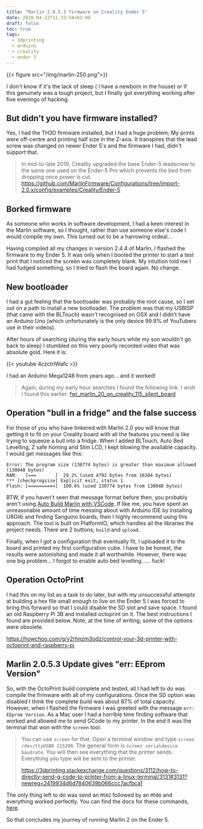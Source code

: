 ```yaml
---
title: "Marlin 2.0.5.3 firmware on Creality Ender 5"
date: 2020-04-22T11:33:54+01:00
draft: false
toc: true
tags:
  - 3dprinting
  - arduino
  - creality
  - ender 5
---
```

{{< figure src="/img/marlin-250.png">}}

I don't know if it's the lack of sleep ( I have a newborn in the house) or if this genuinely was a tough project, but I finally got everything working after five evenings of hacking.

## But didn't you have firmware installed?
Yes, I had the TH3D firmware installed, but I had a huge problem; My prints were off-centre and printing half size in the Z-axis. It transpires that the lead screw was changed on newer Ender 5's and the firmware I had, didn't support that.

> In mid-to-late 2019, Creality upgraded the base Ender-5 leadscrew to the same one used on the Ender-5 Pro which prevents the bed from dropping once power is cut.
> https://github.com/MarlinFirmware/Configurations/tree/import-2.0.x/config/examples/Creality/Ender-5

## Borked firmware
As someone who works in software development, I had a keen interest in the Marlin software, so I thought, rather than use someone else's code I would compile my own. This turned out to be a harrowing ordeal...

Having compiled all my changes in version 2.4.4 of Marlin, I flashed the firmware to my Ender 5. It was only when I booted the printer to start a test print that I noticed the screen was completely blank. My intuition told me I had fudged something, so I tried to flash the board again. No change.

## New bootloader
I had a gut feeling that the bootloader was probably the root cause, so I set out on a path to install a new bootloader. The problem was that my USBISP (that came with the BLTouch) wasn't recognised on OSX and I didn't have an Arduino Uno (which unfortunately is the only device 99.9% of YouTubers use in their videos). 

After hours of searching (during the early hours while my son wouldn't go back to sleep) I stumbled on this very poorly recorded video that was absolute gold. Here it is:

{{< youtube 4czctrIWafc >}}

I had an Arduino Mega1248 from years ago... and it worked!

> Again, during my early hour searches I found the following link. I wish I found this earlier:
[fwi_marlin_20_on_creality_115_silent_board](https://www.reddit.com/r/ender3/comments/ehfprd/fwi_marlin_20_on_creality_115_silent_board/)

## Operation "bull in a fridge" and the false success
For those of you who have tinkered with Marlin 2.0 you will know that getting it to fit on your Creality board with all the features you need is like trying to squeeze a bull into a fridge. When I added BLTouch, Auto Bed Levelling, Z safe homing and Slim LCD, I kept blowing the available capacity. I would get messages like this: 
```
Error: The program size (130774 bytes) is greater than maximum allowed (130048 bytes)
RAM:   [===       ]  29.2% (used 4792 bytes from 16384 bytes)
*** [checkprogsize] Explicit exit, status 1
Flash: [==========]  100.6% (used 130774 bytes from 130048 bytes)
```
BTW, if you haven't seen that message format before then, you probably aren't using [Auto Build Marlin with VSCode](https://marlinfw.org/docs/basics/auto_build_marlin.html). If like me, you have spent an unreasonable amount of time messing about with Arduino IDE by installing U8Glib and finding Sanguino boards, then I highly recommend using this approach. The tool is built on PlatformIO, which handles all the libraries the project needs. There are 2 buttons; `build` and `upload`.

Finally, when I got a configuration that eventually fit, I uploaded it to the board and printed my first configuration cube. I have to be honest, the results were astonishing and made it all worthwhile. However, there was one big problem... I forgot to enable auto bed levelling...... fuck!


## Operation OctoPrint
I had this on my list as a task to do later, but with my unsuccessful attempts at building a hex file small enough to live on the Ender 5 I was forced to bring this forward so that I could disable the SD slot and save space. I found an old Raspberry Pi 3B and installed octoprint on it. The best instructions I found are provided below. Note, at the time of writing, some of the options were obsolete.

https://howchoo.com/g/y2rhnzm3odz/control-your-3d-printer-with-octoprint-and-raspberry-pi

## Marlin 2.0.5.3 Update gives "err: EEprom Version"

So, with the OctoPrint build complete and tested, all I had left to do was compile the firmware with all of my configurations. Once the SD option was disabled I think the complete build was about 87% of total capacity. However, when I flashed the firmware I was greeted with the message `err: EEprom Version`. As a Mac user I had a horrible time finding software that worked and allowed me to send GCode to my printer. In the end it was the terminal that won with the `screen` tool. 

> You can use `screen` for that. Open a terminal window and type `screen /dev/ttyUSB0 115200`. The general form is `screen serialdevice baudrate`. You will then see everything that the printer sends. Everything you type will be sent to the printer.
> 
> https://3dprinting.stackexchange.com/questions/3112/how-to-directly-send-g-code-to-printer-from-a-linux-terminal/3131#3131?newreg=2419934d6d7840639b066ccc7acfbca1

The only thing left to do was send an `M502` followed by an `M500` and everything worked perfectly. You can find the docs for these commands, [here](https://marlinfw.org/docs/gcode/M502.html).


So that concludes my journey of running Marlin 2 on the Ender 5.